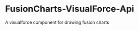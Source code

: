 FusionCharts-VisualForce-Api
============================

A visualforce component for drawing fusion charts